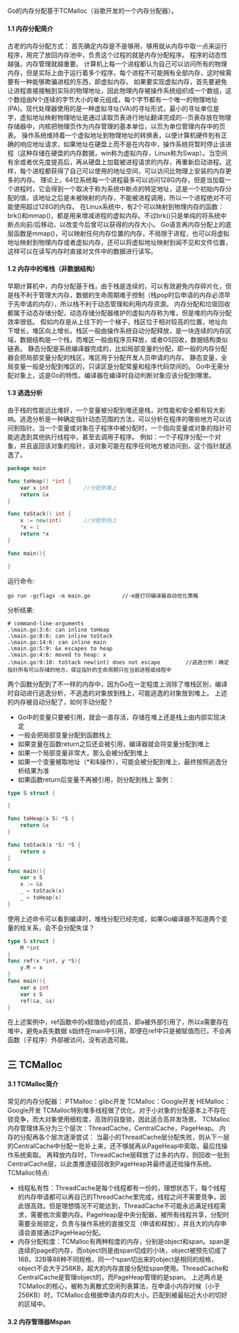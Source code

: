 ##

Go的内存分配基于TCMalloc（谷歌开发的一个内存分配器）。
#### 1.1 内存分配简介
古老的内存分配方式：
首先确定内存是不是够用，够用就从内存中取一点来运行程序，用完了放回内存池中，负责这个过程的就是内存分配程序。
程序的动态性越强，内存管理就越重要。
计算机上每一个进程都认为自己可以访问所有的物理内存，但是实际上由于运行着多个程序，每个进程不可能拥有全部内存，这时候需要有一种能够欺骗进程的东西，即虚拟内存。
如果要实现虚拟内存，首先要避免让进程直接接触到实际的物理地址，因此物理内存被操作系统组织成一个数组，这个数组由N个连续的字节大小的单元组成，每个字节都有一个唯一的物理地址(PA)。现代处理器使用的是一种虚拟寻址(VA)的寻址形式，最小的寻址单位是字，虚拟地址映射物理地址是通过读取页表进行地址翻译完成的--页表存放在物理存储器中，内核把物理页作为内存管理的基本单位，以页为单位管理内存中的页表。
操作系统维持着一个虚拟地址到物理地址的转换表，以便计算机硬件剋有正确的响应地址请求，如果地址在硬盘上而不是在内存中，操作系统将暂时停止该进程（这种存储在硬盘的内存数据，win称为虚拟内存，Linux称为Swap）。当空间有余或者优先度提高后，再从硬盘上加载被进程请求的内存，再重新启动进程。这样，每个进程都获得了自己可以使用的地址空间，可以访问比物理上安装的内存更多的内存。
理论上，64位系统每一个进程最多可以访问128G内存，但是当加载一个进程时，它会得到一个取决于称为系统中断点的特定地址，这是一个初始内存分配的值，该地址之后是未被映射的内存，不能被进程调用，所以一个进程绝对不可能使用超过128G的内存。
在Linux系统中，有2个可以映射到物理内存的函数：brk()和mmap()，都是用来增减进程的虚拟内存。不过brk()只是单纯的将系统中断点向前/后移动，以改变今后曾可以获得的内存大小。
Go语言再内存分配上的底层函数是mmap()，可以映射任何内存位置的内存，不局限于进程，也可以将虚拟地址映射到物理内存或者虚拟内存，还可以将虚拟地址映射到闻不见和文件位置，这样可以在读写内存时直接对文件中的数据进行读写。
#### 1.2 内存中的堆栈（非数据结构）
早期计算机中，内存分配基于栈，由于栈是连续的，可以有效避免内存碎片化，但是栈不利于管理大内存，数据的生命周期难于控制（栈pop时后申请的内存必须早于先申请的内存），所以栈不利于动态管理和利用内存资源。
内存分配和垃圾回收都属于动态存储分配，动态存储分配器维护的虚拟内存称为堆，但是堆的内存分配效率很低。
假如内存是从上往下的一个梯子，栈区位于相对较高的位置，地址向下增长，堆区向上增长。栈区一般由操作系统自动分配释放，是一块连续的内存区域，数据结构是一个栈，而堆区一般由程序员释放，或者OS回收，数据结构类似链表。
静态分配是系统编译器完成的，比如局部变量的分配，即一般的内存分配器会把局部变量分配的栈区，堆区用于分配开发人员申请的内存。
静态变量，全局变量一般是分配到堆区的，只读区是分配常量和程序代码空间的。
Go中无需分配对象上，这是Go的特性。编译器在编译时自动判断对象应该分配到哪里。
#### 1.3 逃逸分析
由于栈的性能远比堆好，一个变量被分配到堆还是栈，对性能和安全都有较大影响。逃逸分析是一种确定指针动态范围的方法，可以分析在程序的哪些地方可以访问到指针。当一个变量或对象在子程序中被分配时，一个指向变量或对象的指针可能逃逸到其他执行线程中，甚至去调用子程序。
例如：一个子程序分配一个对象，并且返回该对象的指针，该对象可能在程序任何地方被访问到，这个指针就逃逸了。
```Go
package main

func toHeap() *int {
	var x int           //分配到堆上
	return &x
}

func toStack() int {
	x := new(int)       //分配到栈上
	*x = 1
	return *x
}

func main(){

}
```
运行命令:
```
go run -gcflags -m main.go          //-m是打印编译器自动优化策略
```
分析结果:
```
# command-line-arguments
.\main.go:3:6: can inline toHeap
.\main.go:8:6: can inline toStack
.\main.go:14:6: can inline main
.\main.go:5:9: &x escapes to heap
.\main.go:4:6: moved to heap: x
.\main.go:9:10: toStack new(int) does not escape        //逃逸分析：确定指针所有可以存储的地方，保证指针的生命周期只在当前进程或线程中
```
两个函数分配到了不一样的内存中，因为Go在一定程度上消除了堆栈区别，编译时自动进行逃逸分析，不逃逸的对象放到栈上，可能逃逸的对象放到堆上。
上述的内存被自动分配了，如何手动分配？
- Go中的变量只要被引用，就会一直存活，存储在堆上还是栈上由内部实现决定
- 一般会把局部变量分配到函数栈上
- 如果变量在函数return之后还会被引用，编译器就会将变量分配到堆上
- 如果一个局部变量非常大，那么会被分配到堆上
- 如果一个变量被取地址（*和&操作），可能会被分配到堆上，最终按照逃逸分析结果为准
- 如果函数return后变量不再被引用，则分配到栈上
案例：
```Go
type S struct {

}

func toHeap(s S) *S {
	return &s
}

func toStack(s *S) *S {
	return s
}

func main(){
	var s S
	x := &s
	_ = toStack(x)
	_ = toHeap(s)
}
```
使用上述命令可以看到编译时，堆栈分配已经完成，如果Go编译器不知道两个变量的给关系，会不会分配失误？
```Go
type S struct {
	M *int
}
func ref(x *int, y *S){
	y.M = x
}
func main(){
	var a int
	var s S
	ref(&a, &s)
}

```
在上述案例中，ref函数中的x赋值给y的成员，即a被外部引用了，所以a需要存在堆中，避免a丢失数据
s始终在main中引用，即便在ref中只是被赋值而已，不会再函数（子程序）外部被访问，没有逃逸可能。
## 三 TCMalloc
#### 3.1 TCMalloc简介
常见的内存分配器：
PTMalloc：glibc开发
TCMalloc：Google开发
HEMalloc：Google开发
TCMalloc特别堆多线程做了优化，对于小对象的分配基本上不存在锁竞争，而大对象使用细粒度，高效的自旋锁，因此适合高并发场景。
TCMalloc内存管理体系分为三个层次：ThreadCache，CentralCache，PageHeap。
内存的分配再各个层次逐渐尝试：
当最小的ThreadCache层分配失败，则从下一层的CentralCache中分配一批补上来，还不够就再从PageHeap中索取，最后找操作系统索取。
再释放内存时，ThreadCache层释放了过多的内存，则回收一批到CentralCache层，以此类推逐级回收到PageHeap并最终返还给操作系统。
TCMalloc特点:
- 线程私有性：ThreadCache是每个线程都有一份的，理想状态下，每个线程的内存申请都可以再自己的ThreadCache里完成，线程之间不需要竞争，因此很高效。但是理想情况不可能达到，ThreadCache不可能永远满足线程需求，需要依次索要内存。PageHeap是中央分配器，被所有线程共享，分配时需要全局锁定，负责与操作系统的直接交互（申请和释放），并且大的内存申请会直接通过PageHeap分配。
- 内存分配粒度：TCMalloc有两种粒度的内存，分别是object和span。span是连续的page的内存，而object则是由span切成的小块，object被预先切成了16B，32B等88种不同规格，同一个span切出来的object是相同的规格，object不会大于256KB，超大的内存直接分配给span使用。ThreadCache和CentralCache是管理object的，而PageHeap管理的是span。
上述两点是TCMalloc的核心，被称为离散式空闲列表算法，在申请小内存时候（小于256KB）时，TCMalloc会根据申请内存的大小，匹配到被最贴近大小的切好的区域中。
#### 3.2 内存管理器Mspan